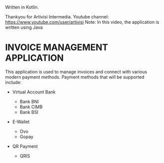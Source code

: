 Written in Kotlin.

Thankyou for Artivisi Intermedia.
Youtube channel: https://www.youtube.com/user/artivisi
Note: In this video, the application is written using Java

# INVOICE MANAGEMENT APPLICATION #

This application is used to manage invoices and connect with various modern payment methods.
Payment methods that will be supported include:

* Virtual Account Bank
  * Bank BNI
  * Bank CIMB
  * Bank BSI
  
* E-Wallet
  * Ovo
  * Gopay
  
* QR Payment 
  * QRIS 
